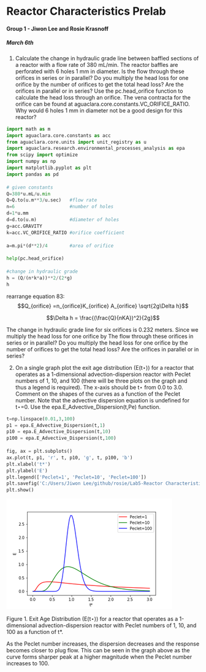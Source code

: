 # Reactor Characteristics Prelab
#### Group 1 - Jiwon Lee and Rosie Krasnoff
##### March 6th

1. Calculate the change in hydraulic grade line between baffled sections of a reactor with a flow rate of 380 mL/min. The reactor baffles are perforated with 6 holes 1 mm in diameter. Is the flow through these orifices in series or in parallel? Do you multiply the head loss for one orifice by the number of orifices to get the total head loss? Are the orifices in parallel or in series? Use the pc.head_orifice function to calculate the head loss through an orifice. The vena contracta for the orifice can be found at aguaclara.core.constants.VC_ORIFICE_RATIO. Why would 6 holes 1 mm in diameter not be a good design for this reactor?

``` python
import math as m
import aguaclara.core.constants as acc
from aguaclara.core.units import unit_registry as u
import aguaclara.research.environmental_processes_analysis as epa
from scipy import optimize
import numpy as np
import matplotlib.pyplot as plt
import pandas as pd

# given constants
Q=380*u.mL/u.min
Q=Q.to(u.m**3/u.sec)   #flow rate
n=6                    #number of holes
d=1*u.mm
d=d.to(u.m)            #diameter of holes
g=acc.GRAVITY
k=acc.VC_ORIFICE_RATIO #orifice coefficient

a=m.pi*(d**2)/4        #area of orifice

help(pc.head_orifice)

#change in hydraulic grade
h = (Q/(n*k*a))**2/(2*g)
h
```
rearrange equation 83:
$$Q_{orifice} =n_{orifice}K_{orifice} A_{orifice} \sqrt{2g\Delta h}$$

$$\Delta h = \frac{(\frac{Q}{nKA})^2}{2g}$$

The change in hydraulic grade line for six orifices is 0.232 meters. Since we multiply the head loss for one orifice by The flow through these orifices in series or in parallel? Do you multiply the head loss for one orifice by the number of orifices to get the total head loss? Are the orifices in parallel or in series?

2. On a single graph plot the exit age distribution (E(t⋆)) for a reactor that operates as a 1-dimensional advection-dispersion reactor with Peclet numbers of 1, 10, and 100 (there will be three plots on the graph and thus a legend is required). The x-axis should be t⋆ from 0.0 to 3.0. Comment on the shapes of the curves as a function of the Peclet number. Note that the advective dispersion equation is undefined for t⋆=0. Use the epa.E_Advective_Dispersion(t,Pe) function.

```python
t=np.linspace(0.01,3,100)
p1 = epa.E_Advective_Dispersion(t,1)
p10 = epa.E_Advective_Dispersion(t,10)
p100 = epa.E_Advective_Dispersion(t,100)

fig, ax = plt.subplots()
ax.plot(t, p1, 'r', t, p10, 'g', t, p100, 'b')
plt.xlabel('t*')
plt.ylabel('E')
plt.legend(['Peclet=1', 'Peclet=10', 'Peclet=100'])
plt.savefig('C:/Users/Jiwon Lee/github/rosie/Lab5-Reactor Characteristics/E_peclet_graph.png')
plt.show()
```
![E_peclet_graph](https://github.com/rosiekrasnoff/CEE4530/blob/master/Lab5-Reactor%20Characteristics/E_peclet_graph.png?raw=true)

Figure 1. Exit Age Distribution (E(t⋆)) for a reactor that operates as a 1-dimensional advection-dispersion reactor with Peclet numbers of 1, 10, and 100 as a function of t*.

As the Peclet number increases, the dispersion decreases and the response becomes closer to plug flow. This can be seen in the graph above as the curve forms sharper peak at a higher magnitude when the Peclet number increases to 100.
